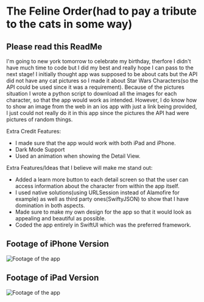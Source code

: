 # The Feline Order(had to pay a tribute to the cats in some way)
## Please read this ReadMe

I'm going to new york tomorrow to celebrate my birthday, therfore I didn't have much time to code but I did my best and really hope I can pass to the next stage!
I initially thought app was supposed to be about cats but the API did not have any cat pictures so I made it about Star Wars Characters(so the API could be used since it was a requirement).
Because of the pictures situation I wrote a python script to download all the images for each character, so that the app would work as intended. However, I do know how to show an image from the web in an ios app with just a link being provided, I just could not really do it in this app since the pictures the API had were pictures of random things.




Extra Credit Features:
- I made sure that the app would work with both iPad and iPhone.
- Dark Mode Support
- Used an animation when showing the Detail View.




Extra Features/Ideas that I believe will make me stand out:

- Added a learn more button to each detail screen so that the user can access information about the character from within the app itself.
- I used native solutions(using URLSession instead of Alamofire for example) as well as third party ones(SwiftyJSON) to show that I have domination in both aspects.
- Made sure to make my own design for the app so that it would look as appealing and beautiful as possible.
- Coded the app entirely in SwiftUI which was the preferred framework.

## Footage of iPhone Version

![Footage of the app](starwars.gif)

## Footage of iPad Version
![Footage of the app](ipadstarwars.gif)


